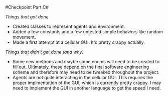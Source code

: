 #Checkpoint Part C#

*Things that got done*
* Created classes to represent agents and environment.
* Added a few constants and a few untested simple behaviors like random movement.
* Made a first attempt at a cellular GUI. It's pretty crappy actually. 

*Things that didn't get done (and why)*
* Some new methods and maybe some enums will need to be created to fill out. Ultimately, these depend on the final software engineering scheme and therefore may need to be tweaked throughout the project.
* Agents are not quite interacting in the cellular GUI. This requires the proper implmentation of the GUI, which is currently pretty crappy. I may need to implement the GUI in another language to get the speed I need.